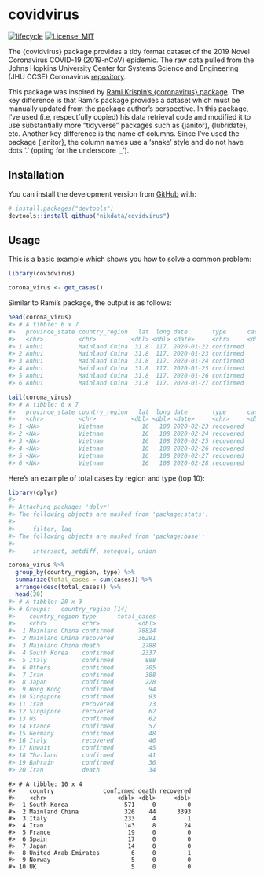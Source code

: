 
<!-- README.md is generated from README.Rmd. Please edit that file -->

# covidvirus

<!-- badges: start -->

[![lifecycle](https://img.shields.io/badge/lifecycle-experimental-orange.svg)](https://www.tidyverse.org/lifecycle/#experimental)
[![License:
MIT](https://img.shields.io/badge/License-MIT-blue.svg)](https://opensource.org/licenses/MIT)
<!-- badges: end -->

The {covidvirus} package provides a tidy format dataset of the 2019
Novel Coronavirus COVID-19 (2019-nCoV) epidemic. The raw data pulled
from the Johns Hopkins University Center for Systems Science and
Engineering (JHU CCSE) Coronavirus
[repository](https://github.com/CSSEGISandData/COVID-19).

This package was inspired by [Rami Krispin’s {coronavirus}
package](https://github.com/RamiKrispin/coronavirus). The key difference
is that Rami’s package provides a dataset which must be manually updated
from the package author’s perspective. In this package, I’ve used (i.e,
respectfully copied) his data retrieval code and modified it to use
substantially more “tidyverse” packages such as {janitor}, {lubridate},
etc. Another key difference is the name of columns. Since I’ve used the
package {janitor}, the column names use a ‘snake’ style and do not have
dots ‘.’ (opting for the underscore ’\_’).

## Installation

You can install the development version from
[GitHub](https://github.com/) with:

``` r
# install.packages("devtools")
devtools::install_github("nikdata/covidvirus")
```

## Usage

This is a basic example which shows you how to solve a common problem:

``` r
library(covidvirus)

corona_virus <- get_cases()
```

Similar to Rami’s package, the output is as follows:

``` r
head(corona_virus)
#> # A tibble: 6 x 7
#>   province_state country_region   lat  long date       type      cases
#>   <chr>          <chr>          <dbl> <dbl> <date>     <chr>     <dbl>
#> 1 Anhui          Mainland China  31.8  117. 2020-01-22 confirmed     1
#> 2 Anhui          Mainland China  31.8  117. 2020-01-23 confirmed     8
#> 3 Anhui          Mainland China  31.8  117. 2020-01-24 confirmed     6
#> 4 Anhui          Mainland China  31.8  117. 2020-01-25 confirmed    24
#> 5 Anhui          Mainland China  31.8  117. 2020-01-26 confirmed    21
#> 6 Anhui          Mainland China  31.8  117. 2020-01-27 confirmed    10
```

``` r
tail(corona_virus)
#> # A tibble: 6 x 7
#>   province_state country_region   lat  long date       type      cases
#>   <chr>          <chr>          <dbl> <dbl> <date>     <chr>     <dbl>
#> 1 <NA>           Vietnam           16   108 2020-02-23 recovered     0
#> 2 <NA>           Vietnam           16   108 2020-02-24 recovered     0
#> 3 <NA>           Vietnam           16   108 2020-02-25 recovered     2
#> 4 <NA>           Vietnam           16   108 2020-02-26 recovered     0
#> 5 <NA>           Vietnam           16   108 2020-02-27 recovered     0
#> 6 <NA>           Vietnam           16   108 2020-02-28 recovered     0
```

Here’s an example of total cases by region and type (top 10):

``` r
library(dplyr)
#> 
#> Attaching package: 'dplyr'
#> The following objects are masked from 'package:stats':
#> 
#>     filter, lag
#> The following objects are masked from 'package:base':
#> 
#>     intersect, setdiff, setequal, union

corona_virus %>%
  group_by(country_region, type) %>%
  summarize(total_cases = sum(cases)) %>%
  arrange(desc(total_cases)) %>%
  head(20)
#> # A tibble: 20 x 3
#> # Groups:   country_region [14]
#>    country_region type      total_cases
#>    <chr>          <chr>           <dbl>
#>  1 Mainland China confirmed       78824
#>  2 Mainland China recovered       36291
#>  3 Mainland China death            2788
#>  4 South Korea    confirmed        2337
#>  5 Italy          confirmed         888
#>  6 Others         confirmed         705
#>  7 Iran           confirmed         388
#>  8 Japan          confirmed         228
#>  9 Hong Kong      confirmed          94
#> 10 Singapore      confirmed          93
#> 11 Iran           recovered          73
#> 12 Singapore      recovered          62
#> 13 US             confirmed          62
#> 14 France         confirmed          57
#> 15 Germany        confirmed          48
#> 16 Italy          recovered          46
#> 17 Kuwait         confirmed          45
#> 18 Thailand       confirmed          41
#> 19 Bahrain        confirmed          36
#> 20 Iran           death              34
```

    #> # A tibble: 10 x 4
    #>    country              confirmed death recovered
    #>    <chr>                    <dbl> <dbl>     <dbl>
    #>  1 South Korea                571     0         0
    #>  2 Mainland China             326    44      3393
    #>  3 Italy                      233     4         1
    #>  4 Iran                       143     8        24
    #>  5 France                      19     0         0
    #>  6 Spain                       17     0         0
    #>  7 Japan                       14     0         0
    #>  8 United Arab Emirates         6     0         1
    #>  9 Norway                       5     0         0
    #> 10 UK                           5     0         0
